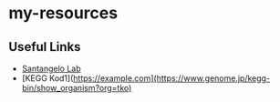 # my-resources

## Useful Links

- [Santangelo Lab](https://santangelolab.colostate.edu/)
- [KEGG Kod1](https://example.com](https://www.genome.jp/kegg-bin/show_organism?org=tko)
